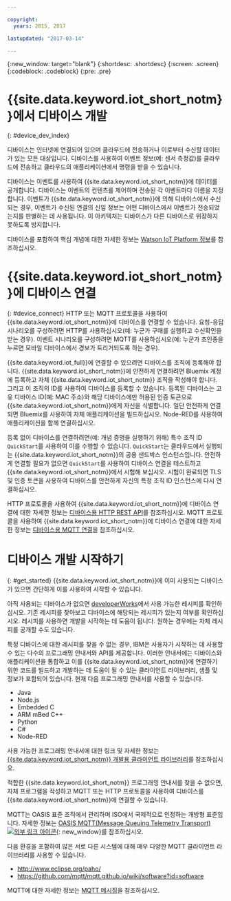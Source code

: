 ```yaml
---

copyright:
  years: 2015, 2017

lastupdated: "2017-03-14"

---
```


{:new_window: target="blank"}
{:shortdesc: .shortdesc}
{:screen: .screen}
{:codeblock: .codeblock}
{:pre: .pre}

# {{site.data.keyword.iot_short_notm}}에서 디바이스 개발
{: #device_dev_index}

디바이스는 인터넷에 연결되어 있으며 클라우드에 전송하거나 이로부터 수신할 데이터가 있는 모든 대상입니다. 디바이스를 사용하여 이벤트 정보(예: 센서 측정값)를 클라우드에 전송하고 클라우드의 애플리케이션에서 명령을 받을 수 있습니다. 

디바이스는 이벤트를 사용하여 {{site.data.keyword.iot_short_notm}}에 데이터를 공개합니다. 디바이스는 이벤트의 컨텐츠를 제어하며 전송된 각 이벤트마다 이름을 지정합니다. 이벤트가 {{site.data.keyword.iot_short_notm}}에 의해 디바이스에서 수신되는 경우, 이벤트가 수신된 연결의 신임 정보는 어떤 디바이스에서 이벤트가 전송되었는지를 판별하는 데 사용됩니다. 이 아키텍처는 디바이스가 다른 디바이스로 위장하지 못하도록 방지합니다. 

디바이스를 포함하여 핵심 개념에 대한 자세한 정보는 [Watson IoT Platform 정보](https://console.ng.bluemix.net/docs/services/IoT/iotplatform_overview.html#watsoniotplatform_importantconcepts)를 참조하십시오. 


# {{site.data.keyword.iot_short_notm}}에 디바이스 연결
{: #device_connect}
HTTP 또는 MQTT 프로토콜을 사용하여 {{site.data.keyword.iot_short_notm}}에 디바이스를 연결할 수 있습니다. 요청-응답 시나리오를 구성하려면 HTTP를 사용하십시오(예: 누군가 구매를 실행하고 수신확인을 받는 경우). 이벤트 시나리오를 구성하려면 MQTT를 사용하십시오(예: 누군가 초인종을 누르면 모바일 디바이스에서 경보가 트리거되도록 하는 경우). 

{{site.data.keyword.iot_full}}에 연결할 수 있으려면 디바이스를 조직에 등록해야 합니다. {{site.data.keyword.iot_short_notm}}에 안전하게 연결하려면 Bluemix 계정에 등록하고 자체 {{site.data.keyword.iot_short_notm}} 조직을 작성해야 합니다. 그리고 이 조직의 ID를 사용하여 디바이스를 등록할 수 있습니다. 등록된 디바이스는 고유 디바이스 ID(예: MAC 주소)와 해당 디바이스에만 허용된 인증 토큰으로 {{site.data.keyword.iot_short_notm}}에게 자신을 식별합니다. 일단 안전하게 연결되면 Bluemix를 사용하여 자체 애플리케이션을 빌드하십시오. Node-RED를 사용하여 애플리케이션을 함께 연결하십시오. 

등록 없이 디바이스를 연결하려면(예: 개념 증명을 실행하기 위해) 특수 조직 ID `QuickStart`를 사용하여 이를 수행할 수 있습니다. `QuickStart`는 클라우드에서 실행되는 {{site.data.keyword.iot_short_notm}}의 공용 샌드박스 인스턴스입니다. 안전하게 연결할 필요가 없으면 `QuickStart`를 사용하여 디바이스 연결을 테스트하고 {{site.data.keyword.iot_short_notm}}에서 시험해 보십시오. 시험이 완료되면 TLS 및 인증 토큰을 사용하여 디바이스를 안전하게 자신의 특정 조직 ID 인스턴스에 다시 연결하십시오. 

HTTP 프로토콜을 사용하여 {{site.data.keyword.iot_short_notm}}에 디바이스 연결에 대한 자세한 정보는 [디바이스용 HTTP REST API](https://console.ng.bluemix.net/docs/services/IoT/devices/api.html)를 참조하십시오.
MQTT 프로토콜을 사용하여 {{site.data.keyword.iot_short_notm}}에 디바이스 연결에 대한 자세한 정보는 [디바이스용 MQTT 연결](https://console.ng.bluemix.net/docs/services/IoT/devices/mqtt.html)을 참조하십시오. 

# 디바이스 개발 시작하기
{: #get_started}
{{site.data.keyword.iot_short_notm}}에 이미 사용되는 디바이스가 있으면 간단하게 이를 사용하여 시작할 수 있습니다. 

아직 사용되는 디바이스가 없으면 [developerWorks](https://developer.ibm.com/recipes/)에서 사용 가능한 레시피를 확인하십시오. 기존 레시피를 찾아보고 디바이스에 해당되는 레시피가 있는지 여부를 확인하십시오. 레시피를 사용하면 개발을 시작하는 데 도움이 됩니다. 원하는 경우에는 자체 레시피를 공개할 수도 있습니다. 

특정 디바이스에 대한 레시피를 찾을 수 없는 경우, IBM은 사용자가 시작하는 데 사용할 수 있는 다수의 프로그래밍 안내서와 API를 제공합니다. 이러한 안내서에는 디바이스와 애플리케이션을 통합하고 이를 {{site.data.keyword.iot_short_notm}}에 연결하기 위한 코드를 빌드하고 개발하는 데 도움이 될 수 있는 클라이언트 라이브러리, 샘플 및 정보가 포함되어 있습니다. 현재 다음 프로그래밍 안내서를 사용할 수 있습니다. 

- Java
- Node.js
- Embedded C
- ARM mBed C++
- Python
- C#
- Node-RED

사용 가능한  프로그래밍 안내서에 대한 링크 및 자세한 정보는 [{{site.data.keyword.iot_short_notm}} 개발용 클라이언트 라이브러리](../iot_platform_client_lib.html)를 참조하십시오. 

적합한 {{site.data.keyword.iot_short_notm}} 프로그래밍 안내서를 찾을 수 없으면, 자체 프로그램을 작성하고 MQTT 또는 HTTP 프로토콜을 사용하여 디바이스를 {{site.data.keyword.iot_short_notm}}에 연결할 수 있습니다. 

MQTT는 OASIS 표준 조직에서 관리하며 ISO에서 국제적으로 인정하는 개방형 표준입니다. 자세한 정보는 [OASIS MQTT(Message Queuing Telemetry Transport) ![외부 링크 아이콘](../../../icons/launch-glyph.svg "외부 링크 아이콘")](https://www.oasis-open.org/committees/tc_home.php?wg_abbrev=mqtt){: new_window}를 참조하십시오. 

다음 환경을 포함하여 많은 서로 다른 시스템에 대해 매우 다양한 MQTT 클라이언트 라이브러리를 사용할 수 있습니다. 
- http://www.eclipse.org/paho/
- https://github.com/mqtt/mqtt.github.io/wiki/software?id=software

MQTT에 대한 자세한 정보는 [MQTT 메시징](https://console.ng.bluemix.net/docs/services/IoT/reference/mqtt/index.html?pos=3)을 참조하십시오. 
